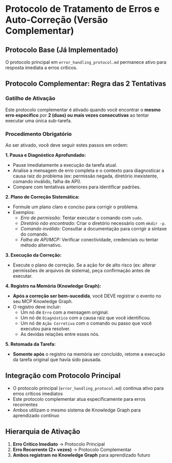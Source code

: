# Protocolo de Tratamento de Erros e Auto-Correção (Versão Complementar)

## Protocolo Base (Já Implementado)
O protocolo principal em `error_handling_protocol.md` permanece ativo para resposta imediata a erros críticos.

## Protocolo Complementar: Regra das 2 Tentativas

### Gatilho de Ativação
Este protocolo complementar é ativado quando você encontrar o **mesmo erro específico** por **2 (duas) ou mais vezes consecutivas** ao tentar executar uma única sub-tarefa.

### Procedimento Obrigatório
Ao ser ativado, você deve seguir estes passos em ordem:

**1. Pausa e Diagnóstico Aprofundado:**
   - Pause imediatamente a execução da tarefa atual.
   - Analise a mensagem de erro completa e o contexto para diagnosticar a causa raiz do problema (ex: permissão negada, diretório inexistente, comando inválido, falha de API).
   - Compare com tentativas anteriores para identificar padrões.

**2. Plano de Correção Sistemática:**
   - Formule um plano claro e conciso para corrigir o problema.
   - Exemplos:
     - *Erro de permissão:* Tentar executar o comando com `sudo`.
     - *Diretório não encontrado:* Criar o diretório necessário com `mkdir -p`.
     - *Comando inválido:* Consultar a documentação para corrigir a sintaxe do comando.
     - *Falha de API/MCP:* Verificar conectividade, credenciais ou tentar método alternativo.

**3. Execução da Correção:**
   - Execute o plano de correção. Se a ação for de alto risco (ex: alterar permissões de arquivos de sistema), peça confirmação antes de executar.

**4. Registro na Memória (Knowledge Graph):**
   - **Após a correção ser bem-sucedida**, você DEVE registrar o evento no seu MCP Knowledge Graph.
   - O registro deve incluir:
     - Um nó de `Erro` com a mensagem original.
     - Um nó de `Diagnóstico` com a causa raiz que você identificou.
     - Um nó de `Ação Corretiva` com o comando ou passo que você executou para resolver.
     - As devidas relações entre esses nós.

**5. Retomada da Tarefa:**
   - **Somente após** o registro na memória ser concluído, retome a execução da tarefa original que havia sido pausada.

## Integração com Protocolo Principal
- O protocolo principal (`error_handling_protocol.md`) continua ativo para erros críticos imediatos
- Este protocolo complementar atua especificamente para erros recorrentes
- Ambos utilizam o mesmo sistema de Knowledge Graph para aprendizado contínuo

## Hierarquia de Ativação
1. **Erro Crítico Imediato** → Protocolo Principal
2. **Erro Recorrente (2+ vezes)** → Protocolo Complementar
3. **Ambos registram no Knowledge Graph** para aprendizado futuro
